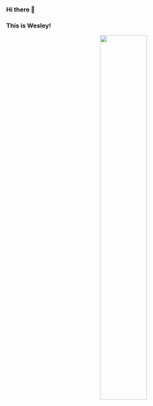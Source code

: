 ### Hi there 👋 
### This is Wesley!
<p>
	<img width="50%" align="right" src="https://github-readme-stats.vercel.app/api?username=qooiverson3&show_icons=true&hide_border=true" />
</p>
